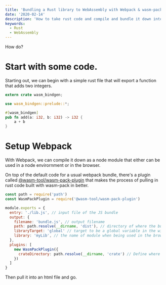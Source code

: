 ```yaml
---
title: 'Bundling a Rust library to WebAssembly with Webpack & wasm-pack'
date: '2020-02-14'
description: 'How to take rust code and compile and bundle it down into a webpack bundle'
keywords:
  - Rust
  - WebAssembly
---
```


How do?

# Start with some code.

Starting out, we can begin with a simple rust file that will export a function that adds two integers.

```rust title=lib.rs
extern crate wasm_bindgen;

use wasm_bindgen::prelude::*;

#[wasm_bindgen]
pub fn add(a: i32, b: i32) -> i32 {
    a + b
}
```

# Setup Webpack

With Webpack, we can compile it down as a node module that either can be used in a node envirornment or in the browser.

On top of the default code for a usual webpack bundle, there's a plugin called [@wasm-tool/wasm-pack-plugin](https://github.com/wasm-tool/wasm-pack-plugin) that makes the process of pulling in rust code built with wasm-pack in better.

```js title=webpack.config.js
const path = require('path')
const WasmPackPlugin = require('@wasm-tool/wasm-pack-plugin')

module.exports = {
  entry: './lib.js', // input file of the JS bundle
  output: {
    filename: 'bundle.js', // output filename
    path: path.resolve(__dirname, 'dist'), // directory of where the bundle will be created at
    libraryTarget: 'global' // target to be a global variable in the window. Name is defined in the 'library' field
    library: 'myLib', // the name of module when being used in the browser
  },
  plugins: [
    new WasmPackPlugin({
      crateDirectory: path.resolve(__dirname, 'crate') // Define where the root of the rust code is located (where the cargo.toml file is located)
    })
  ]
}
```

Then pull it into an html file and go.